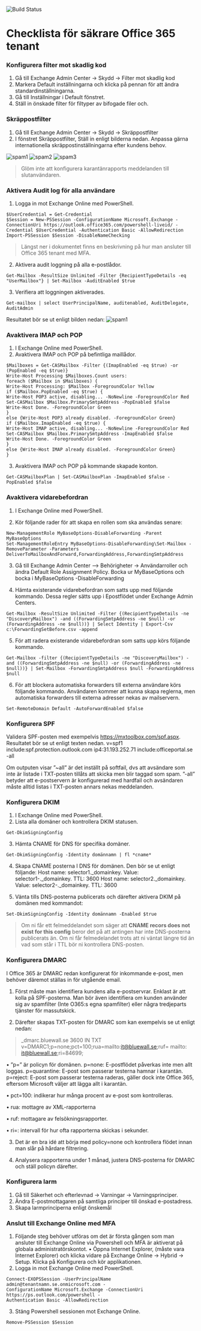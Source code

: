 ![Build Status](https://nordlo.com/wp-content/uploads/2019/08/nordlologo.svg)

# Checklista för säkrare Office 365 tenant
### Konfigurera filter mot skadlig kod
1.	Gå till Exchange Admin Center -> Skydd -> Filter mot skadlig kod
2.	Markera Default inställningarna och klicka på pennan för att ändra standardinställningarna.
3.	Gå till Inställningar i Default fönstret.
4.	Ställ in önskade filter för filtyper av bifogade filer och.

### Skräppostfilter
1.	Gå till Exchange Admin Center -> Skydd -> Skräppostfilter
2.	I fönstret Skräppostfilter, Ställ in enligt bilderna nedan. Anpassa gärna internationella skräppostinställningarna efter kundens behov.

![spam1](https://i.imgur.com/z6hCxhQ.png)
![spam2](https://i.imgur.com/fkOENxl.png)
![spam3](https://i.imgur.com/l4JFlAt.png)

> Glöm inte att konfigurera karantänrapports meddelanden till slutanvändaren.

### Aktivera Audit log för alla användare
1.	Logga in mot Exchange Online med PowerShell.
``` 
$UserCredential = Get-Credential
$Session = New-PSSession -ConfigurationName Microsoft.Exchange -ConnectionUri https://outlook.office365.com/powershell-liveid/ -Credential $UserCredential -Authentication Basic -AllowRedirection
Import-PSSession $Session -DisableNameChecking
```
> Längst ner i dokumentet finns en beskrivning på hur man ansluter till Office 365 tenant med MFA.

2.	Aktivera audit loggning på alla e-postlådor.
```
Get-Mailbox -ResultSize Unlimited -Filter {RecipientTypeDetails -eq "UserMailbox"} | Set-Mailbox -AuditEnabled $true
```
3.	Verifiera att loggningen aktiverades.
 ```
Get-mailbox | select UserPrincipalName, auditenabled, AuditDelegate, AuditAdmin
```

Resultatet bör se ut enligt bilden nedan: 
![spam1](https://i.imgur.com/52zXnJI.png)

### Avaktivera IMAP och POP
1.	I Exchange Online med PowerShell.
2.	Avaktivera IMAP och POP på befintliga maillådor.
```
$Mailboxes = Get-CASMailbox -Filter {(ImapEnabled -eq $true) -or (PopEnabled -eq $true)}
Write-Host Processing $Mailboxes.Count users:
foreach ($Mailbox in $Mailboxes) {
Write-Host Processing: $Mailbox -ForegroundColor Yellow
if ($Mailbox.PopEnabled -eq $true) {
Write-Host POP3 active, disabling... -NoNewline -ForegroundColor Red
Set-CASMailbox $Mailbox.PrimarySmtpAddress -PopEnabled $false
Write-Host Done. -ForegroundColor Green
}
else {Write-Host POP3 already disabled. -ForegroundColor Green}
if ($Mailbox.ImapEnabled -eq $true) {
Write-Host IMAP active, disabling... -NoNewline -ForegroundColor Red
Set-CASMailbox $Mailbox.PrimarySmtpAddress -ImapEnabled $false
Write-Host Done. -ForegroundColor Green
}
else {Write-Host IMAP already disabled. -ForegroundColor Green}
}
```
3.	Avaktivera IMAP och POP på kommande skapade konton.
```
Get-CASMailboxPlan | Set-CASMailboxPlan -ImapEnabled $false -PopEnabled $false
```

### Avaktivera vidarebefordran
1.	I Exchange Online med PowerShell.

2.	Kör följande rader för att skapa en rollen som ska användas senare:
``` 
New-ManagementRole MyBaseOptions-DisableForwarding -Parent MyBaseOptions
Set-ManagementRoleEntry MyBaseOptions-DisableForwarding\Set-Mailbox -RemoveParameter -Parameters DeliverToMailboxAndForward,ForwardingAddress,ForwardingSmtpAddress
```

3.	Gå till Exchange Admin Center –> Behörigheter -> Användarroller och ändra Default Role Assignment Policy. Bocka ur MyBaseOptions och bocka i MyBaseOptions -DisableForwarding

4.	Hämta existerande vidarebefordran som satts upp med följande kommando. Dessa regler sätts upp i Epostflödet under Exchange Admin Centers.
``` 
Get-Mailbox -ResultSize Unlimited -Filter {(RecipientTypeDetails -ne "DiscoveryMailbox") -and ((ForwardingSmtpAddress -ne $null) -or (ForwardingAddress -ne $null))} | Select Identity | Export-Csv c:\ForwardingSetBefore.csv -append
```
5.	För att radera existerande vidarebefordran som satts upp körs följande kommando.
``` 
Get-Mailbox -filter {(RecipientTypeDetails -ne "DiscoveryMailbox") -and ((ForwardingSmtpAddress -ne $null) -or (ForwardingAddress -ne $null))} | Set-Mailbox -ForwardingSmtpAddress $null -ForwardingAddress $null
```
6.	För att blockera automatiska forwarders till externa användare körs följande kommando. Användaren kommer att kunna skapa reglerna, men automatiska forwarders till externa adresser nekas av mailservern.
```
Set-RemoteDomain Default -AutoForwardEnabled $false
```

### Konfigurera SPF
Validera SPF-posten med exempelvis https://mxtoolbox.com/spf.aspx. Resultatet bör se ut enligt texten nedan.
v=spf1 include:spf.protection.outlook.com ip4:31.193.252.71 include:officeportal.se -all

Om outputen visar ”~all” är det inställt på softfail, dvs att avsändare som inte är listade i TXT-posten tillåts att skicka men blir taggad som spam. ”-all” betyder att e-postservern är konfigurerad med hardfail och avsändaren måste alltid listas i TXT-posten annars nekas meddelanden.


### Konfigurera DKIM
1.	I Exchange Online med PowerShell.
2.	Lista alla domäner och kontrollera DKIM statusen.
``` 
Get-DkimSigningConfig
```
3.	Hämta CNAME för DNS för specifika domäner.
``` 
Get-DkimSigningConfig -Identity domännamn | fl *cname*
```
4.	Skapa CNAME posterna I DNS för domänen. Den bör se ut enligt följande:
Host name: selector1._domainkey.<domain>
Value: selector1-<domainGUID>._domainkey.<initialDomain>
TTL: 3600 Host name: selector2._domainkey.<domain>
Value: selector2-<domainGUID>._domainkey.<initialDomain>
TTL: 3600
 
 5.	Vänta tills DNS-posterna publicerats och därefter aktivera DKIM på domänen med kommandot:
```
Set-DkimSigningConfig -Identity domännamn -Enabled $true
```
> Om ni får ett felmeddelandet som säger att **CNAME recors does not exist for this config** beror det på att antingen har inte DNS-posterna publicerats än. Om ni får felmedelandet trots att ni väntat längre tid än vad som står i TTL bör ni kontrollera DNS-posten.
 
### Konfigurera DMARC
I Office 365 är DMARC redan konfigurerat för inkommande e-post, men behöver däremot ställas in för utgående email.
1.	Först måste man identifiera kundens alla e-postservrar. Enklast är att kolla på SPF-posterna. Man bör även identifiera om kunden använder sig av spamfilter (Inte O365:s egna spamfilter) eller några tredjeparts tjänster för massutskick. 

2.	Därefter skapas TXT-posten för DMARC som kan exempelvis se ut enligt nedan:
> _dmarc.bluewall.se 3600 IN TXT v=DMARC1;p=none;pct=100;rua=mailto:it@bluewall.se;ruf= mailto: it@bluewall.se;ri=84699;

•	”p=” är policyn för domänen. p=none: E-postflödet påverkas inte men allt loggas. p=quarantine: E-post som passerar testerna hamnar i karantän. p=reject:  E-post som passerar testerna raderas, gäller dock inte Office 365, eftersom Microsoft väljer att lägga allt i karantän.

•	pct=100: indikerar hur många procent av e-post som kontrolleras.

•	rua: mottagre av XML-rapporterna

•	ruf: mottagare av felsökningsrapporter.

•	ri=: intervall för hur ofta rapporterna skickas i sekunder.

3.	Det är en bra idé att börja med policy=none och kontrollera flödet innan man slår på hårdare filtrering.

4. Analysera rapporterna under 1 månad, justera DNS-posterna för DMARC och ställ policyn därefter.
 
### Konfigurera larm
1.	Gå till Säkerhet och efterlevnad -> Varningar -> Varningsprinciper.
2.	Ändra E-postmottagaren på samtliga principer till önskad e-postadress.
3.	Skapa  larmprinciperna enligt önskemål

### Anslut till Exchange Online med MFA 

1.	Följande steg behöver utföras om det är första gången som man ansluter till Exchange Online via Powershell och MFA är aktiverat på globala administratörskontot.
•	Öppna Internet Explorer, (måste vara Internet Explorer) och klicka vidare på Exchange Online -> Hybrid -> Setup. Klicka på Konfigurera och kör applikationen.
2.	Logga in mot Exchange Online med PowerShell.
```
Connect-EXOPSSession -UserPrincipalName admin@tenantnamn.se.onmicrosoft.com -
ConfigurationName Microsoft.Exchange -ConnectionUri https://ps.outlook.com/powershell -
Authentication Basic -AllowRedirection
```
3.	Stäng Powershell sessionen mot Exchange Online.
```
Remove-PSSession $Session
```
